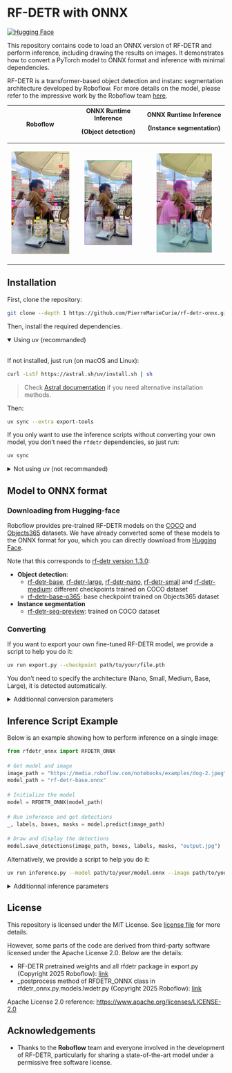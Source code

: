 # RF-DETR with ONNX

[![Hugging Face](https://img.shields.io/badge/Hugging%20Face-Model-yellow)](https://huggingface.co/PierreMarieCurie/rf-detr-onnx/blob/main/rf-detr-base.onnx)


This repository contains code to load an ONNX version of RF-DETR and perform inference, including drawing the results on images. It demonstrates how to convert a PyTorch model to ONNX format and inference with minimal dependencies.

RF-DETR is a transformer-based object detection and instanc segmentation architecture developed by Roboflow. For more details on the model, please refer to the impressive work by the Roboflow team [here](https://github.com/roboflow/rf-detr/tree/main).

| Roboflow | ONNX Runtime Inference<p> (Object detection) | ONNX Runtime Inference <p> (Instance segmentation) |
|----------------------|-----------------------------|-----------------------------|
| <p align="center"><img src="assets/official_repo.png" width="100%"></p> | <p align="center"><img src="assets/object_detection.jpg" width="74%"></p> | <p align="center"><img src="assets/instance_segmentation.jpg" width="74%"></p> |

## Installation

First, clone the repository:

```bash
git clone --depth 1 https://github.com/PierreMarieCurie/rf-detr-onnx.git
```
Then, install the required dependencies.
<details open>
  <summary>Using uv (recommanded) </summary><br>
  
  If not installed, just run (on macOS and Linux):
```bash
curl -LsSf https://astral.sh/uv/install.sh | sh
```
> Check [Astral documentation](https://docs.astral.sh/uv/getting-started/installation) if you need alternative installation methods.

Then:
```bash
uv sync --extra export-tools
```
If you only want to use the inference scripts without converting your own model, you don’t need the `rfdetr` dependencies, so just run:
```bash
uv sync
```
</details>
<details>
  <summary>Not using uv (not recommanded)</summary><br>

```bash
pip install --upgrade .
```
Make sure to install Python 3.9+ on your local or virtual environment.
</details>

## Model to ONNX format

### Downloading from Hugging-face

Roboflow provides pre-trained RF-DETR models on the [COCO](https://cocodataset.org/#home) and [Objects365](https://www.objects365.org/overview.html) datasets. We have already converted some of these models to the ONNX format for you, which you can directly download from [Hugging Face](https://huggingface.co/PierreMarieCurie/rf-detr-onnx).

Note that this corresponds to [rf-detr version 1.3.0](https://github.com/roboflow/rf-detr/tree/1.3.0):
- **Object detection**:
    - [rf-detr-base](https://huggingface.co/PierreMarieCurie/rf-detr-onnx/resolve/main/rf-detr-base-coco.onnx), [rf-detr-large](https://huggingface.co/PierreMarieCurie/rf-detr-onnx/resolve/main/rf-detr-large.onnx), [rf-detr-nano](https://huggingface.co/PierreMarieCurie/rf-detr-onnx/resolve/main/rf-detr-nano.onnx), [rf-detr-small](https://huggingface.co/PierreMarieCurie/rf-detr-onnx/resolve/main/rf-detr-small.onnx) and [rf-detr-medium](https://huggingface.co/PierreMarieCurie/rf-detr-onnx/resolve/main/rf-detr-medium.onnx): different checkpoints trained on COCO dataset
    - [rf-detr-base-o365](https://huggingface.co/PierreMarieCurie/rf-detr-onnx/resolve/main/rf-detr-base-o365.onnx): base checkpoint trained on Objects365 dataset
- **Instance segmentation**
    - [rf-detr-seg-preview](https://huggingface.co/PierreMarieCurie/rf-detr-onnx/resolve/main/rf-detr-seg-preview.onnx): trained on COCO dataset

### Converting 

If you want to export your own fine-tuned RF-DETR model, we provide a script to help you do it:
``` bash
uv run export.py --checkpoint path/to/your/file.pth
```
You don’t need to specify the architecture (Nano, Small, Medium, Base, Large), it is detected automatically.
<details>
  <summary>Additionnal conversion parameters</summary><br>

```bash
uv run export.py -h
```
Use the `--model-name` argument to specify the output ONNX file, and add the `--no-simplify` flag if you want to skip simplification.
</details>

## Inference Script Example

Below is an example showing how to perform inference on a single image:

``` Python
from rfdetr_onnx import RFDETR_ONNX

# Get model and image
image_path = "https://media.roboflow.com/notebooks/examples/dog-2.jpeg"
model_path = "rf-detr-base.onnx"

# Initialize the model
model = RFDETR_ONNX(model_path)

# Run inference and get detections
_, labels, boxes, masks = model.predict(image_path)

# Draw and display the detections
model.save_detections(image_path, boxes, labels, masks, "output.jpg")
```

Alternatively, we provide a script to help you do it:
``` bash
uv run inference.py --model path/to/your/model.onnx --image path/to/your/image
```
<details>
  <summary>Additionnal inference parameters</summary><br>

```bash
uv run inference.py -h
```
Use the `--threshold` argument to specify the confidence threshold and the `--max_number_boxes` argument to limit the maximum number of bounding boxes. Also, add `--output` option to specify the output file name and extension if needed (default: output.jpg)
</details>

## License

This repository is licensed under the MIT License. See [license file](LICENSE) for more details.

However, some parts of the code are derived from third-party software licensed under the Apache License 2.0. Below are the details:

- RF-DETR pretrained weights and all rfdetr package in export.py (Copyright 2025 Roboflow): [link](https://github.com/roboflow/rf-detr/blob/1.3.0/rfdetr/detr.py#L42)
- _postprocess method of RFDETR_ONNX class in rfdetr_onnx.py.models.lwdetr.py (Copyright 2025 Roboflow): [link](https://github.com/roboflow/rf-detr/blob/1.3.0/rfdetr/models/lwdetr.py#L708) 

Apache License 2.0 reference: https://www.apache.org/licenses/LICENSE-2.0

## Acknowledgements
- Thanks to the **Roboflow** team and everyone involved in the development of RF-DETR, particularly for sharing a state-of-the-art model under a permissive free software license.